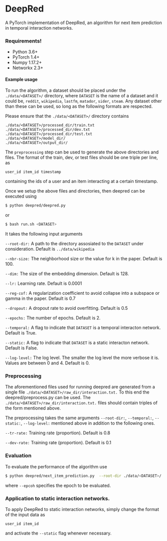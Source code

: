 # DeepRed
A PyTorch implementation of DeepRed, an algorithm for next item prediction in temporal interaction networks.


### Requirements!
  - Python 3.6+
  - PyTorch 1.4+
  - Numpy 1.17.2+
  - Networkx 2.3+

#### Example usage

To run the algorithm, a dataset should be placed under the ```./data/<DATASET>/``` directory, where 
```DATASET``` is the name of a dataset and it could be, ```reddit```, ```wikipedia```, ```lastfm```, ```matador```, ```sider```, ```steam```.
Any dataset other than these can be used, so long as the following formats are respected.

Please ensure that the ```./data/<DATASET>/``` directory contains

```
./data/<DATASET>/processed_dir/train.txt
./data/<DATASET>/processed_dir/dev.txt
./data/<DATASET>/processed_dir/test.txt
./data/<DATASET>/model_dir/
./data/<DATASET>/output_dir/
```

The ```preprocessing``` step can be used to generate the above directories and files.
The format of the train, dev, or test files should be one triple per line, as
```
user_id item_id timestamp
```
containing the ids of a user and an item interacting at a certain timestamp.


Once we setup the above files and directories, then deepred can be executed using 

```sh
$ python deepred/deepred.py
```

or 

```sh
$ bash run.sh <DATASET>
```

It takes the following input arguments

`--root-dir:`
A path to the directory assosiated to the ```DATASET``` under consideration. Default is ```../data/wikipedia```

`--nbr-size:`
The neighborhood size or the value for k in the paper. Default is 100.

`--dim:`
The size of the embedding dimension. Default is 128.

`--lr:`
Learning rate. Default is 0.0001

`--reg-cof:`
A regularization coefficient to avoid collapse into a subspace or gamma in the paper. Default is 0.7

`--dropout:`
A dropout rate to avoid overfitting. Default is 0.5

`--epochs:`
The number of epochs. Default is 2.

`--temporal:`
A flag to indicate that ```DATASET``` is a temporal interacton network. Default is True.

`--static:`
A flag to indicate that ```DATASET``` is a static interacton network. Default is False.


`--log-level:`
The log level. The smaller the log level the more verbose it is. Values are between 0 and 4. Default is 0.

### Preprocessing

The aforementioned files used for running deepred are generated from a single file ```./data/<DATASET>/raw_dir/interaction.txt.```
To this end the deepred/preprocess.py can be used. The ```./data/<DATASET>/raw_dir/interaction.txt.``` files should contain 
triples of the form mentioned above.

The preprocessing takes the same arguments `--root-dir:`, `--temporal:`, `--static:`, `--log-level:` mentioned above in addition
to the following ones.

`--tr-rate:`
Training rate (proportion). Default is 0.8

`--dev-rate:`
Training rate (proportion). Default is 0.1


### Evaluation

To evaluate the performance of the algorithm use 



```sh
$ python deepred/next_item_prediction.py  --root-dir ./data/<DATASET>/ --epoch <EPOCH>
```

where ```--epcoh``` specifies the epoch to be evaluated.


### Application to static interaction networks.

To apply DeepRed to static interaction networks, simply change the format of the input data as

```user_id item_id```

and activate the ```--static``` flag whenever necessary.
